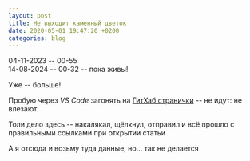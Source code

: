```yaml
---
layout: post
title: Не выходит каменный цветок
date: 2020-05-01 19:47:20 +0200
categories: blog
---
```


04-11-2023 -- 00-55  
14-08-2024 -- 00-32 -- пока живы!  

Уже -- больше!  

Пробую через *VS Code* загонять на [ГитХаб странички](https://dvesti.github.io/minimal-mistakes/) -- не идут: не влезают.  

<!--more-->  

Толи дело здесь -- накалякал, щёлкнул, отправил и всё прошло с правильными ссылками при открытии статьи  

А я отсюда и возьму туда данные, но... так не делается  
